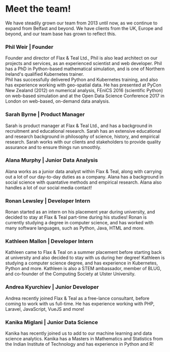 # Meet the team!

We have steadily grown our team from 2013 until now, as we continue to expand from Belfast and beyond. We have clients from the UK, Europe and beyond, and our team base has grown to reflect this.

### Phil Weir | Founder

Founder and director of Flax &amp; Teal Ltd., Phil is also lead architect on our projects and services, as an experienced scientist and web developer. Phil has a PhD in Python-based mathematical simulation, and is one of Northern Ireland's qualified Kubernetes trainer.<br>
Phil has successfully delivered Python and Kubernetes training, and also has experience working with geo-spatial data.
He has presented at PyCon New Zealand (2012) on numerical analysis, FEniCS 2016 (scientific Python) on web-based simulation and at the Open Data Science Conference 2017 in London on web-based, on-demand data analysis.

### Sarah Byrne | Product Manager 

Sarah is product manager at Flax &amp; Teal Ltd., and has a background in recruitment and educational research. Sarah has an extensive educational and research background in philosophy of science, history, and empirical research.
Sarah works with our clients and stakeholders to provide quality assurance and to ensure things run smoothly. 

### Alana Murphy | Junior Data Analysis

Alana works as a junior data analyst within Flax &amp; Teal, along with carrying out a lot of our day-to-day duties as a company. Alana has a background in social science with quantative methods and empirical research.
Alana also handles a lot of our social media contact!

### Ronan Lewsley | Developer Intern

Ronan started as an intern on his placement year during university, and decided to stay at Flax &amp; Teal part-time during his studies! Ronan is currently studying a degree in computer science, and has worked with many software languages, such as Python,
Java, HTML and more.

### Kathleen Mallon | Developer Intern 

Kathleen came to Flax &amp; Teal on a summer placement before starting back at university and also decided to stay with us during her degree! Kathleen is studying a computer science degree, and has experience in Kubernetes, Python and more.
Kathleen is also a STEM ambassador, member of BLUG, and co-founder of the Computing Society at Ulster University. 

### Andrea Kyurchiev | Junior Developer 

Andrea recently joined Flax &amp; Teal as a free-lance consultant, before coming to work with us full-time. He has experience working with PHP, Laravel, JavaScript, VueJS and more! 

### Kanika Miglani | Junior Data Science 

Kanika has recently joined us to add to our machine learning and data science analytics. Kanika has a Masters in Mathematics and Statistics from the Indian Institute of Technology and has experience in Python and R!


